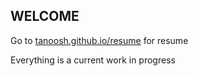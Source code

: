 ## WELCOME  
Go to [tanoosh.github.io/resume](tanoosh.github.io/resume) for resume

Everything is a current work in progress

